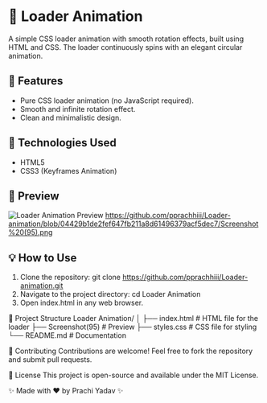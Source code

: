 # 🎡 Loader Animation
A simple CSS loader animation with smooth rotation effects, built using HTML and CSS. The loader continuously spins with an elegant circular animation.

## 🌟 Features
- Pure CSS loader animation (no JavaScript required).
- Smooth and infinite rotation effect.
- Clean and minimalistic design.

## 🚀 Technologies Used
- HTML5
- CSS3 (Keyframes Animation)

## 🎨 Preview
![Loader Animation Preview](screenshot.png) https://github.com/pprachhiii/Loader-animation/blob/04429b1de2fef647fb211a8d61496379acf5dec7/Screenshot%20(95).png

## 💡 How to Use
1. Clone the repository: git clone  https://github.com/pprachhiii/Loader-animation.git
2. Navigate to the project directory: cd Loader Animation
3. Open index.html in any web browser.

📂 Project Structure
Loader Animation/
│
├── index.html        # HTML file for the loader
├── Screenshot(95)    # Preview
├── styles.css        # CSS file for styling
└── README.md         # Documentation

💬 Contributing
Contributions are welcome! Feel free to fork the repository and submit pull requests.

📄 License
This project is open-source and available under the MIT License.

✨ Made with ❤️ by Prachi Yadav ✨


